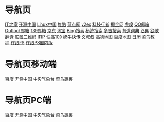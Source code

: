 # 导航页
[IT之家](https://www.ithome.com/) [开源中国](https://www.oschina.net/) [Linux中国](https://linux.cn/) [推酷](https://www.tuicool.com/ah/) [蓝点网](https://www.landiannews.com/) [v2ex](https://www.v2ex.com/) [科技行者](https://www.solidot.org/) [掘金网](https://juejin.im/) [虎嗅](https://www.huxiu.com/) [QQ邮箱](https://mail.qq.com/) [Outlook邮箱](https://outlook.live.com/) [139邮箱](https://mail.10086.cn/) [京东](https://www.jd.com/) [淘宝](https://www.taobao.com/) [Bing搜索](https://cn.bing.com/) [秘迹搜索](https://mijisou.com/) [多吉搜索](https://www.dogedoge.com/) [有道词典](https://youdao.com/) [汉典](http://www.zdic.net/) [谷歌翻译](https://translate.google.cn/) [联图二维码](https://www.liantu.com/) [IPIP](https://www.ipip.net/) [快递100](https://www.kuaidi100.com/) [奶牛快传](https://cowtransfer.com/) [文叔叔](https://www.wenshushu.cn/) [高德地图](https://www.amap.com/) [百度地图](https://map.baidu.com/) [日历](https://wannianrili.51240.com/) [菜鸟教程](https://www.runoob.com/) [在线PS](https://www.photopea.com/) [在线PS国内版](​https://ps.gaoding.com/) []() 

# 导航页移动端

[百度](https://m.baidu.com/error.jsp) [开源中国](https://m.oschina.net/) [中央气象台](http://m.nmc.cn/f/wap/forecast/index.html) [菜鸟裹裹](https://m.guoguo-app.com/guoguowap/default.html) []() []() []() []() []() 

# 导航页PC端

[百度](https://www.baidu.com/) [开源中国](https://www.oschina.net/) [中央气象台](http://www.nmc.cn/publish/forecast/ABJ/beijing.html) [菜鸟裹裹](https://www.guoguo-app.com/) []() []() []() []() []() []() []() []() []() 
